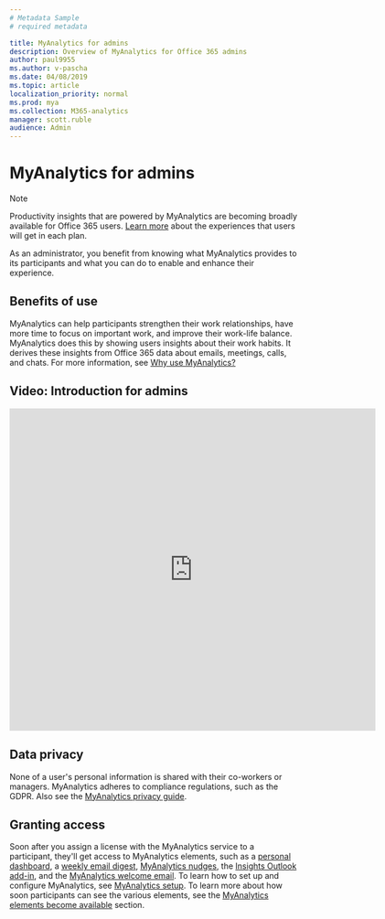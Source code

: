 ```yaml
---
# Metadata Sample
# required metadata

title: MyAnalytics for admins
description: Overview of MyAnalytics for Office 365 admins
author: paul9955
ms.author: v-pascha
ms.date: 04/08/2019
ms.topic: article
localization_priority: normal 
ms.prod: mya
ms.collection: M365-analytics
manager: scott.ruble
audience: Admin
---
```


# MyAnalytics for admins

> [!Note] 
> Productivity insights that are powered by MyAnalytics are becoming broadly available for Office 365 users. [Learn more](./plans-environments.md) about the experiences that users will get in each plan. 

As an administrator, you benefit from knowing what MyAnalytics provides to its participants and what you can do to enable and enhance their experience.

## Benefits of use

MyAnalytics can help participants strengthen their work relationships, have more time to focus on important work, and improve their work-life balance. MyAnalytics does this by showing users insights about their work habits. It derives these insights from Office 365 data about emails, meetings, calls, and chats. For more information, see [Why use MyAnalytics?](better-work-habits.md)

## Video: Introduction for admins

<iframe width="640" height="564" src="https://player.vimeo.com/video/304879652" frameborder="0" allowFullScreen mozallowfullscreen webkitAllowFullScreen></iframe>

## Data privacy

None of a user's personal information is shared with their co-workers or managers. MyAnalytics adheres to compliance regulations, such as the GDPR. Also see the [MyAnalytics privacy guide](privacy-guide.md).

## Granting access

Soon after you assign a license with the MyAnalytics service to a participant, they'll get access to MyAnalytics elements, such as a [personal dashboard](../use/dashboard-2.md), a [weekly email digest](../use/email-digest-2.md), [MyAnalytics nudges](../use/mya-notifications.md), the [Insights Outlook add-in](../use/add-in.md), and the [MyAnalytics welcome email](../use/mya-welcome-email.md). To learn how to set up and configure MyAnalytics, see [MyAnalytics setup](../setup/mya-setup-checklist.md). To learn more about how soon participants can see the various elements, see the [MyAnalytics elements become available](../setup/mya-setup-checklist.md#myanalytics-elements-become-available) section.


